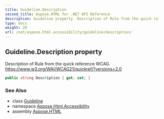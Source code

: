 ```yaml
---
title: Guideline.Description
second_title: Aspose.HTML for .NET API Reference
description: Guideline property. Description of Rule from the quick reference WCAG. https//www.w3.org/WAI/WCAG21/quickref/versions2.0
type: docs
weight: 20
url: /net/aspose.html.accessibility/guideline/description/
---
```

## Guideline.Description property

Description of Rule from the quick reference WCAG. https://www.w3.org/WAI/WCAG21/quickref/?versions=2.0

```csharp
public string Description { get; set; }
```

### See Also

* class [Guideline](../)
* namespace [Aspose.Html.Accessibility](../../../aspose.html.accessibility/)
* assembly [Aspose.HTML](../../../)
